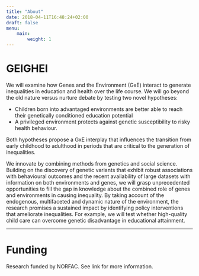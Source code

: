 ```yaml
---
title: "About"
date: 2018-04-11T16:48:24+02:00
draft: false
menu:
    main:
        weight: 1
---
```


# GEIGHEI

We will examine how Genes and the Environment (GxE) interact to generate inequalities in education and health over the life course. We will go beyond the old nature versus nurture debate by testing two novel hypotheses:

* Children born into advantaged environments are better able to reach their genetically conditioned education potential  
* A privileged environment protects against genetic susceptibility to risky health behaviour.  

Both hypotheses propose a GxE interplay that influences the transition from early childhood to adulthood in periods that are critical to the generation of inequalities.  

We innovate by combining methods from genetics and social science. Building on the discovery of genetic variants that exhibit robust associations with behavioural outcomes and the recent availability of large datasets with information on both environments and genes, we will grasp unprecedented opportunities to fill the gap in knowledge about the combined role of genes and environments in causing inequality. By taking account of the endogenous, multifaceted and dynamic nature of the environment, the research promises a sustained impact by identifying policy interventions that ameliorate inequalities. For example, we will test whether high-quality child care can overcome genetic disadvantage in educational attainment. 

***

# Funding
Research funded by NORFAC. See link for more information.